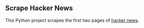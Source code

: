 ## Scrape Hacker News

This Python project scrapes the first two pages of [hacker news](https://news.ycombinator.com/news).
